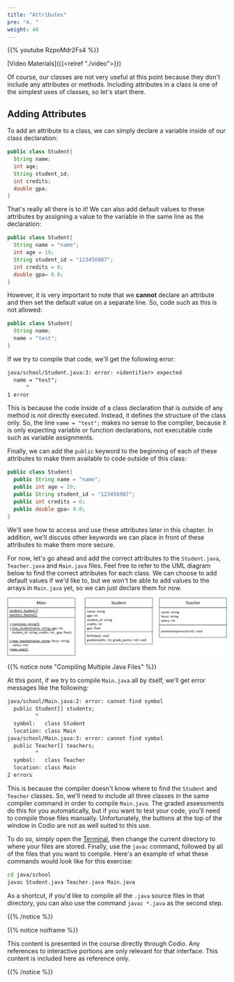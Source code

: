 ```yaml
---
title: "Attributes"
pre: "4. "
weight: 40
---
```


{{% youtube RzpoMdr2Fs4 %}}

[Video Materials]({{<relref "./video">}})

Of course, our classes are not very useful at this point because they don't include any attributes or methods. Including attributes in a class is one of the simplest uses of classes, so let's start there.

## Adding Attributes

To add an attribute to a class, we can simply declare a variable inside of our class declaration:

```java
public class Student{
  String name;
  int age;
  String student_id;
  int credits;
  double gpa;
}
```

That's really all there is to it! We can also add default values to these attributes by assigning a value to the variable in the same line as the declaration:

```java
public class Student{
  String name = "name";
  int age = 19;
  String student_id = "123456987";
  int credits = 0;
  double gpa= 0.0;
}
```

However, it is very important to note that we **cannot** declare an attribute and then set the default value on a separate line. So, code such as this is not allowed:


```java
public class Student{
  String name;
  name = "test";
}
```

If we try to compile that code, we'll get the following error:

```tex
java/school/Student.java:3: error: <identifier> expected
  name = "test";
      ^
1 error
```

This is because the code inside of a class declaration that is outside of any method is not directly executed. Instead, it defines the structure of the class only. So, the line `name = "test";` makes no sense to the compiler, because it is only expecting variable or function declarations, not executable code such as variable assignments. 

Finally, we can add the `public` keyword to the beginning of each of these attributes to make them available to code outside of this class:

```java
public class Student{
  public String name = "name";
  public int age = 19;
  public String student_id = "123456987";
  public int credits = 0;
  public double gpa= 0.0;
}
```

We'll see how to access and use these attributes later in this chapter. In addition, we'll discuss other keywords we can place in front of these attributes to make them more secure. 

For now, let's go ahead and add the correct attributes to the `Student.java`, `Teacher.java` and `Main.java` files. Feel free to refer to the UML diagram below to find the correct attributes for each class. We can choose to add default values if we'd like to, but we won't be able to add values to the arrays in `Main.java` yet, so we can just declare them for now.

![UML Class Diagram showing Main, Student, and Teacher Classes, Attributes, and Methods](/images/12-class/11.4.classes.png)

{{% notice note "Compiling Multiple Java Files" %}}

At this point, if we try to compile `Main.java` all by itself, we'll get error messages like the following:

```tex
java/school/Main.java:2: error: cannot find symbol
  public Student[] students;
         ^
  symbol:   class Student
  location: class Main
java/school/Main.java:3: error: cannot find symbol
  public Teacher[] teachers;
         ^
  symbol:   class Teacher
  location: class Main
2 errors
```

This is because the compiler doesn't know where to find the `Student` and `Teacher` classes. So, we'll need to include all three classes in the same compiler command in order to compile `Main.java`. The graded assessments do this for you automatically, but if you want to test your code, you'll need to compile those files manually. Unfortunately, the buttons at the top of the window in Codio are not as well suited to this use. 

To do so, simply open the [Terminal](open_terminal), then change the current directory to where your files are stored. Finally, use the `javac` command, followed by all of the files that you want to compile. Here's an example of what these commands would look like for this exercise:

```bash
cd java/school
javac Student.java Teacher.java Main.java
```

As a shortcut, if you'd like to compile all the `.java` source files in that directory, you can also use the command `javac *.java` as the second step. 

{{% /notice %}}

{{% notice noiframe %}}

This content is presented in the course directly through Codio. Any references to interactive portions are only relevant for that interface. This content is included here as reference only. 

{{% /notice %}}